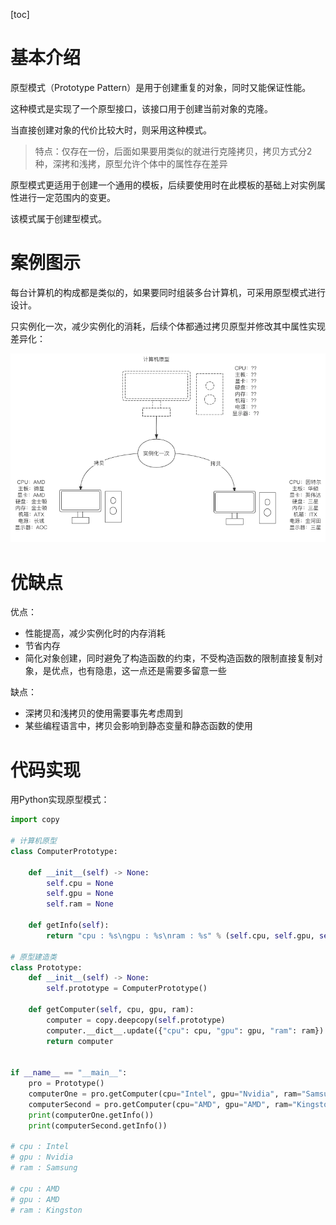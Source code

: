 [toc]

# 基本介绍

原型模式（Prototype Pattern）是用于创建重复的对象，同时又能保证性能。

这种模式是实现了一个原型接口，该接口用于创建当前对象的克隆。

当直接创建对象的代价比较大时，则采用这种模式。

> 特点：仅存在一份，后面如果要用类似的就进行克隆拷贝，拷贝方式分2种，深拷和浅拷，原型允许个体中的属性存在差异

原型模式更适用于创建一个通用的模板，后续要使用时在此模板的基础上对实例属性进行一定范围内的变更。

该模式属于创建型模式。

# 案例图示

每台计算机的构成都是类似的，如果要同时组装多台计算机，可采用原型模式进行设计。

只实例化一次，减少实例化的消耗，后续个体都通过拷贝原型并修改其中属性实现差异化：

![image-20210623160848232](images/image-20210623160848232.png)

# 优缺点

优点：

- 性能提高，减少实例化时的内存消耗
- 节省内存
- 简化对象创建，同时避免了构造函数的约束，不受构造函数的限制直接复制对象，是优点，也有隐患，这一点还是需要多留意一些

缺点：

- 深拷贝和浅拷贝的使用需要事先考虑周到
- 某些编程语言中，拷贝会影响到静态变量和静态函数的使用

# 代码实现

用Python实现原型模式：

```python
import copy

# 计算机原型
class ComputerPrototype:

    def __init__(self) -> None:
        self.cpu = None
        self.gpu = None
        self.ram = None

    def getInfo(self):
        return "cpu : %s\ngpu : %s\nram : %s" % (self.cpu, self.gpu, self.ram)

# 原型建造类
class Prototype:
    def __init__(self) -> None:
        self.prototype = ComputerPrototype()

    def getComputer(self, cpu, gpu, ram):
        computer = copy.deepcopy(self.prototype)
        computer.__dict__.update({"cpu": cpu, "gpu": gpu, "ram": ram})
        return computer


if __name__ == "__main__":
    pro = Prototype()
    computerOne = pro.getComputer(cpu="Intel", gpu="Nvidia", ram="Samsung")
    computerSecond = pro.getComputer(cpu="AMD", gpu="AMD", ram="Kingston")
    print(computerOne.getInfo())
    print(computerSecond.getInfo())

# cpu : Intel
# gpu : Nvidia
# ram : Samsung

# cpu : AMD
# gpu : AMD
# ram : Kingston
```







